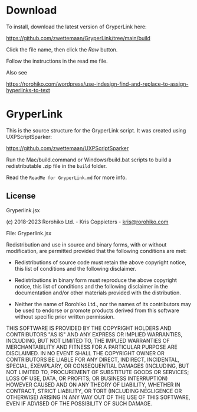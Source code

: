 # Download

To install, download the latest version of GryperLink here:

https://github.com/zwettemaan/GryperLink/tree/main/build

Click the file name, then click the _Raw_ button.

Follow the instructions in the read me file.

Also see

https://rorohiko.com/wordpress/use-indesign-find-and-replace-to-assign-hyperlinks-to-text

# GryperLink

This is the source structure for the GryperLink script. It was created
using UXPScriptSparker:

https://github.com/zwettemaan/UXPScriptSparker

Run the Mac/build.command or Windows/build.bat scripts to build a
redistributable .zip file in the `build` folder.

Read the `ReadMe for GryperLink.md` for more info.

## License

Gryperlink.jsx

(c) 2018-2023 Rorohiko Ltd. - Kris Coppieters - kris@rorohiko.com

File: Gryperlink.jsx

Redistribution and use in source and binary forms, with or without
modification, are permitted provided that the following conditions are met:

* Redistributions of source code must retain the above copyright notice,
  this list of conditions and the following disclaimer.

* Redistributions in binary form must reproduce the above copyright notice,
  this list of conditions and the following disclaimer in the documentation
  and/or other materials provided with the distribution.

* Neither the name of Rorohiko Ltd., nor the names of its contributors
  may be used to endorse or promote products derived from this software without
  specific prior written permission.

THIS SOFTWARE IS PROVIDED BY THE COPYRIGHT HOLDERS AND CONTRIBUTORS "AS IS"
AND ANY EXPRESS OR IMPLIED WARRANTIES, INCLUDING, BUT NOT LIMITED TO, THE
IMPLIED WARRANTIES OF MERCHANTABILITY AND FITNESS FOR A PARTICULAR PURPOSE
ARE DISCLAIMED. IN NO EVENT SHALL THE COPYRIGHT OWNER OR CONTRIBUTORS BE
LIABLE FOR ANY DIRECT, INDIRECT, INCIDENTAL, SPECIAL, EXEMPLARY, OR
CONSEQUENTIAL DAMAGES (INCLUDING, BUT NOT LIMITED TO, PROCUREMENT OF
SUBSTITUTE GOODS OR SERVICES; LOSS OF USE, DATA, OR PROFITS; OR BUSINESS
INTERRUPTION) HOWEVER CAUSED AND ON ANY THEORY OF LIABILITY, WHETHER IN
CONTRACT, STRICT LIABILITY, OR TORT (INCLUDING NEGLIGENCE OR OTHERWISE)
ARISING IN ANY WAY OUT OF THE USE OF THIS SOFTWARE, EVEN IF ADVISED OF
THE POSSIBILITY OF SUCH DAMAGE.

